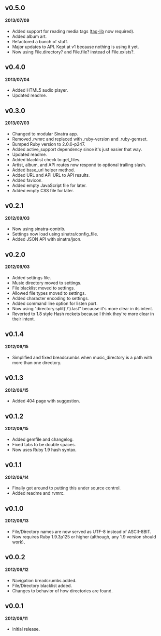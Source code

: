 ## v0.5.0
#### 2013/07/09

* Added support for reading media tags ([tag-lib](http://taglib.github.io/) now required).
* Added album art.
* Refactored a bunch of stuff.
* Major updates to API. Kept at v1 because nothing is using it yet.
* Now using File.directory? and File.file? instead of File.exists?.

## v0.4.0
#### 2013/07/04

* Added HTML5 audio player.
* Updated readme.

## v0.3.0
#### 2013/07/03

* Changed to modular Sinatra app.
* Removed .rvmrc and replaced with .ruby-version and .ruby-gemset.
* Bumped Ruby version to 2.0.0-p247.
* Added active_support dependency since it's just easier that way.
* Updated readme.
* Added blacklist check to get_files.
* Artist, album, and API routes now respond to optional trailing slash.
* Added base_url helper method.
* Added URL and API URL to API results.
* Added favicon.
* Added empty JavaScript file for later.
* Added empty CSS file for later.

## v0.2.1
#### 2012/09/03

* Now using sinatra-contrib.
* Settings now load using sinatra/config_file.
* Added JSON API with sinatra/json.

## v0.2.0
#### 2012/09/03

* Added settings file.
* Music directory moved to settings.
* File blacklist moved to settings.
* Allowed file types moved to settings.
* Added character encoding to settings.
* Added command line option for listen port.
* Now using "directory.split('/').last" because it's more clear in its intent.
* Reverted to 1.8 style Hash rockets because I think they're more clear in their intent.

## v0.1.4
#### 2012/06/15

* Simplified and fixed breadcrumbs when music_directory is a path with more than one directory.

## v0.1.3
#### 2012/06/15

* Added 404 page with suggestion.

## v0.1.2
#### 2012/06/15

* Added gemfile and changelog.
* Fixed tabs to be double spaces.
* Now uses Ruby 1.9 hash syntax.

## v0.1.1
#### 2012/06/14

* Finally got around to putting this under source control.
* Added readme and rvmrc.

## v0.1.0
#### 2012/06/13

* File/Directory names are now served as UTF-8 instead of ASCII-8BIT.
* Now requires Ruby 1.9.3p125 or higher (although, any 1.9 version should work).

## v0.0.2
#### 2012/06/12

* Navigation breadcrumbs added.
* File/Directory blacklist added.
* Changes to behavior of how directories are found.

## v0.0.1
#### 2012/06/11

* Initial release.
